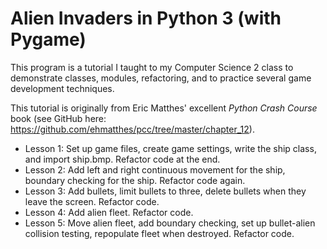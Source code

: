 # Alien Invaders in Python 3 (with Pygame)

This program is a tutorial I taught to my Computer Science 2 class to demonstrate classes, modules, refactoring, and to practice several game development techniques.

This tutorial is originally from Eric Matthes' excellent *Python Crash Course* book (see GitHub here:  https://github.com/ehmatthes/pcc/tree/master/chapter_12).

- Lesson 1:  Set up game files, create game settings, write the ship class, and import ship.bmp. Refactor code at the end.
- Lesson 2:  Add left and right continuous movement for the ship, boundary checking for the ship. Refactor code again.
- Lesson 3:  Add bullets, limit bullets to three, delete bullets when they leave the screen. Refactor code.
- Lesson 4:  Add alien fleet. Refactor code.
- Lesson 5:  Move alien fleet, add boundary checking, set up bullet-alien collision testing, repopulate fleet when destroyed. Refactor code.
